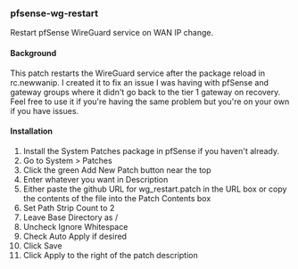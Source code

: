 ### pfsense-wg-restart

Restart pfSense WireGuard service on WAN IP change.
#### Background

This patch restarts the WireGuard service after the package reload in rc.newwanip. I created it to fix an issue I was having with pfSense and gateway groups where it didn't go back to the tier 1 gateway on recovery. Feel free to use it if you're having the same problem but you're on your own if you have issues.

#### Installation

1. Install the System Patches package in pfSense if you haven't already.
1. Go to System > Patches
1. Click the green Add New Patch button near the top
1. Enter whatever you want in Description
1. Either paste the github URL for wg_restart.patch in the URL box or copy the contents of the file into the Patch Contents box
1. Set Path Strip Count to 2
1. Leave Base Directory as /
1. Uncheck Ignore Whitespace
1. Check Auto Apply if desired
1. Click Save
1. Click Apply to the right of the patch description
